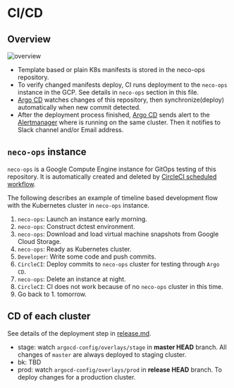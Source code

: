 CI/CD
=====

Overview
--------

![overview](http://www.plantuml.com/plantuml/png/dPJVQzim4CVVzLSSVceWCJJPZyuFWv5ktHZTIblOIw78yiNHR4j6aXl2wFy--P0zBHYQvibdt-VklYVTcGkd3IIN-FIpjO2gb0hH9C3_lR30tEAJn5rmcl32HAsx0f8hwRvsUG9_601uht1SbJL2eb3eXMxjWpgxtye-iDLM-eJx6INg_O_UpvvP56KTBv7yP8MqeTRtBaUZqA7rNphhWgJgmZx6z86GJwRKiBuab7jR54JZo9xD-dDeQxrlK3axVr1hhJQolERj7D29b48B8ivFYbgU5BMQweRNQ5p35Iz3z_47DaR4ZSAYq3kr-3YqaC7xDDZ7yCjNygj3_ld_AswDBaXvRnnzmGGVURy4JvNEAwBowkYoX1vLrADJ9Vr-z0jsZzP9LHBllFsI0ByrOO6SB-32ElMH2LojR_gp--sBp4QX8Uc4WhKqmZ_NtuWLz2RaiBztDHSLUMnlnO6V6ovhSc5lCJRy6COB7tOOCZXFuPfN23UtSn2wQQHZetTXPBbrdX-AUtwPqfc0qwqKa1kkn1OQhkJ6VxLi94CfEhGCLZxAx7rGc2yGMoyMOxx6ZOkaPV0cXRkjte51szME3J-ma3act_eUq9GuAX-PUDmpU9V2B-wytfOR9qLNSnCwc4FRrVMewY3FOin44tfweZXJNhqYp-JQnd-G32vI-ABDZfi2fDfeqt0djM8nD4RIo6Jm8OKVsiaDNGmDr3HEOtI0qv2nlm00)

- Template based or plain K8s manifests is stored in the neco-ops repository.
- To verify changed manifests deploy, CI runs deployment to the `neco-ops` instance in the GCP. See details in `neco-ops` section in this file.
- [Argo CD][] watches changes of this repository, then synchronize(deploy) automatically when new commit detected.
- After the deployment process finished, [Argo CD][] sends alert to the [Alertmanager][] where is running on the same cluster. Then it notifies to Slack channel and/or Email address.

`neco-ops` instance
-------------------

`neco-ops` is a Google Compute Engine instance for GitOps testing of this repository. It is automatically created and deleted by [CircleCI scheduled workflow](https://circleci.com/docs/2.0/workflows).

The following describes an example of timeline based development flow with the Kubernetes cluster in `neco-ops` instance.

1. `neco-ops`: Launch an instance early morning.
2. `neco-ops`: Construct dctest environment.
3. `neco-ops`: Download and load virtual machine snapshots from Google Cloud Storage.
4. `neco-ops`: Ready as Kubernetes cluster.
5. `Developer`: Write some code and push commits.
6. `CircleCI`: Deploy commits to `neco-ops` cluster for testing through `Argo CD`.
7. `neco-ops`: Delete an instance at night.
8. `CircleCI`: CI does not work because of no `neco-ops` cluster in this time.
9. Go back to 1. tomorrow.

CD of each cluster
------------------

See details of the deployment step in [release.md](release.md).

- stage: watch `argocd-config/overlays/stage` in **master HEAD** branch. All changes of `master` are always deployed to staging cluster.
- bk: TBD
- prod: watch `argocd-config/overlays/prod` in **release HEAD** branch. To deploy changes for a production cluster.

[Argo CD]: https://github.com/argoproj/argo-cd
[Alertmanager]: https://prometheus.io/docs/alerting/alertmanager/
